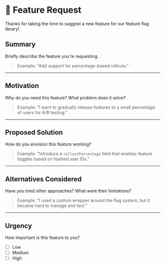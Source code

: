 # 🌟 Feature Request

Thanks for taking the time to suggest a new feature for our feature flag library!

## Summary

Briefly describe the feature you're requesting.

> Example: "Add support for percentage-based rollouts."

---

## Motivation

Why do you need this feature? What problem does it solve?

> Example: "I want to gradually release features to a small percentage of users for A/B testing."

---

## Proposed Solution

How do you envision this feature working?

> Example: "Introduce a `rolloutPercentage` field that enables feature toggles based on hashed user IDs."

---

## Alternatives Considered

Have you tried other approaches? What were their limitations?

> Example: "I used a custom wrapper around the flag system, but it became hard to manage and test."

---

## Urgency

How important is this feature to you?

- [ ] Low
- [ ] Medium
- [ ] High
